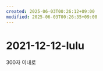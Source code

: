 ```yaml
---
created: 2025-06-03T00:26:12+09:00
modified: 2025-06-03T00:26:35+09:00
---
```


# 2021-12-12-lulu

300자 이내로
